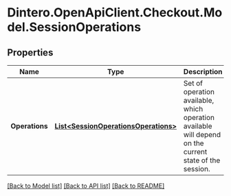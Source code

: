 # Dintero.OpenApiClient.Checkout.Model.SessionOperations

## Properties

Name | Type | Description | Notes
------------ | ------------- | ------------- | -------------
**Operations** | [**List&lt;SessionOperationsOperations&gt;**](SessionOperationsOperations.md) | Set of operation available, which operation available will depend on the current state of the session.  | [optional] 

[[Back to Model list]](../README.md#documentation-for-models) [[Back to API list]](../README.md#documentation-for-api-endpoints) [[Back to README]](../README.md)

